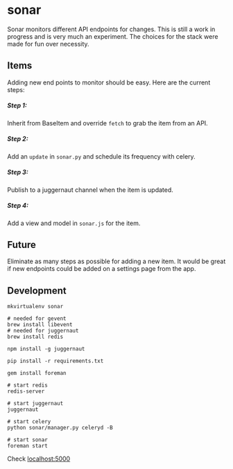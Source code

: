 sonar
=====

Sonar monitors different API endpoints for changes. This is still a work in progress and is very much an experiment. The choices for the stack were made for fun over necessity. 

## Items

Adding new end points to monitor should be easy. Here are the current steps:

##### Step 1:

Inherit from BaseItem and override `fetch` to grab the item from an API.

##### Step 2:

Add an `update` in `sonar.py` and schedule its frequency with celery.

##### Step 3:

Publish to a juggernaut channel when the item is updated.

##### Step 4:

Add a view and model in `sonar.js` for the item.

## Future

Eliminate as many steps as possible for adding a new item. It would be great if new endpoints could be added on a settings page from the app.

## Development

	mkvirtualenv sonar
	
	# needed for gevent
	brew install libevent
	# needed for juggernaut
	brew install redis

	npm install -g juggernaut

	pip install -r requirements.txt

	gem install foreman

	# start redis
	redis-server

	# start juggernaut
	juggernaut

	# start celery
	python sonar/manager.py celeryd -B

	# start sonar
	foreman start

Check [localhost:5000](http://localhost:5000)